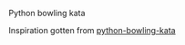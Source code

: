 Python bowling kata

Inspiration gotten from [python-bowling-kata](https://github.com/mwilliamson/python-bowling-kata)
